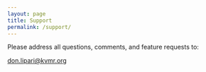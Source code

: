 ```yaml
---
layout: page
title: Support
permalink: /support/
---
```


Please address all questions, comments, and feature requests to:

don.lipari@kvmr.org

